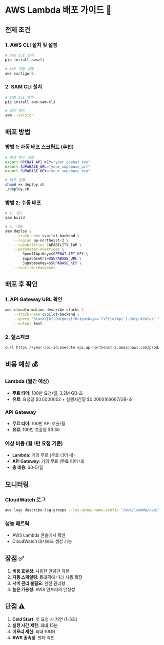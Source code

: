 # AWS Lambda 배포 가이드 🚀

## 전제 조건

### 1. AWS CLI 설치 및 설정
```bash
# AWS CLI 설치
pip install awscli

# AWS 계정 설정
aws configure
```

### 2. SAM CLI 설치
```bash
# SAM CLI 설치
pip install aws-sam-cli

# 설치 확인
sam --version
```

## 배포 방법

### 방법 1: 자동 배포 스크립트 (추천)

```bash
# 환경 변수 설정
export OPENAI_API_KEY="your_openai_key"
export SUPABASE_URL="your_supabase_url"  
export SUPABASE_KEY="your_supabase_key"

# 배포 실행
chmod +x deploy.sh
./deploy.sh
```

### 방법 2: 수동 배포

```bash
# 1. 빌드
sam build

# 2. 배포
sam deploy \
    --stack-name cvpilot-backend \
    --region ap-northeast-2 \
    --capabilities CAPABILITY_IAM \
    --parameter-overrides \
        OpenAIApiKey=$OPENAI_API_KEY \
        SupabaseUrl=$SUPABASE_URL \
        SupabaseKey=$SUPABASE_KEY \
    --confirm-changeset
```

## 배포 후 확인

### 1. API Gateway URL 확인
```bash
aws cloudformation describe-stacks \
    --stack-name cvpilot-backend \
    --query 'Stacks[0].Outputs[?OutputKey==`CVPilotApi`].OutputValue' \
    --output text
```

### 2. 헬스체크
```bash
curl https://your-api-id.execute-api.ap-northeast-2.amazonaws.com/prod/health
```

## 비용 예상 💰

### Lambda (월간 예상)
- **무료 티어**: 100만 요청/월, 3.2M GB-초
- **유료**: 요청당 $0.0000002 + 실행시간당 $0.0000166667/GB-초

### API Gateway
- **무료 티어**: 100만 API 호출/월
- **유료**: 100만 호출당 $3.50

### 예상 비용 (월 1만 요청 기준)
- **Lambda**: 거의 무료 (무료 티어 내)
- **API Gateway**: 거의 무료 (무료 티어 내)
- **총 비용**: $0-5/월

## 모니터링

### CloudWatch 로그
```bash
aws logs describe-log-groups --log-group-name-prefix "/aws/lambda/cvpilot"
```

### 성능 메트릭
- AWS Lambda 콘솔에서 확인
- CloudWatch 대시보드 생성 가능

## 장점 ✅

1. **비용 효율성**: 사용한 만큼만 지불
2. **자동 스케일링**: 트래픽에 따라 자동 확장
3. **서버 관리 불필요**: 완전 관리형
4. **높은 가용성**: AWS 인프라의 안정성

## 단점 ⚠️

1. **Cold Start**: 첫 요청 시 지연 (1-3초)
2. **실행 시간 제한**: 최대 15분
3. **메모리 제한**: 최대 10GB
4. **AWS 종속성**: 벤더 락인 